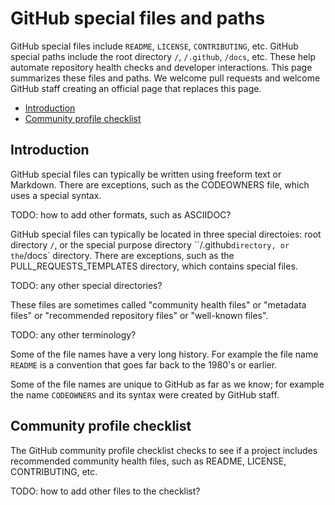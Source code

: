 # GitHub special files and paths

GitHub special files include `README`, `LICENSE`, `CONTRIBUTING`, etc. GitHub special paths include the root directory `/`, `/.github`, `/docs`, etc. These help automate repository health checks and developer interactions.  This page summarizes these files and paths. We welcome pull requests and welcome GitHub staff creating an official page that replaces this page.

* [Introduction](#introduction)
* [Community profile checklist](#community-profile-checklist)


## Introduction

GitHub special files can typically be written using freeform text or Markdown.
There are exceptions, such as the CODEOWNERS file, which uses a special syntax.

TODO: how to add other formats, such as ASCIIDOC?

GitHub special files can typically be located in three special directoies: root directory `/`, or the special purpose directory ``/.github` directory, or the `/docs` directory. There are exceptions, such as the PULL_REQUESTS_TEMPLATES directory, which contains special files.

TODO: any other special directories?

These files are sometimes called "community health files" or "metadata files" or "recommended repository files" or "well-known files". 

TODO: any other terminology?

Some of the file names have a very long history. For example the file name `README` is a convention that goes far back to the 1980's or earlier. 

Some of the file names are unique to GitHub as far as we know; for example the name `CODEOWNERS` and its syntax were created by GitHub staff.


## Community profile checklist

The GitHub community profile checklist checks to see if a project includes recommended community health files, such as README, LICENSE, CONTRIBUTING, etc.

TODO: how to add other files to the checklist?

